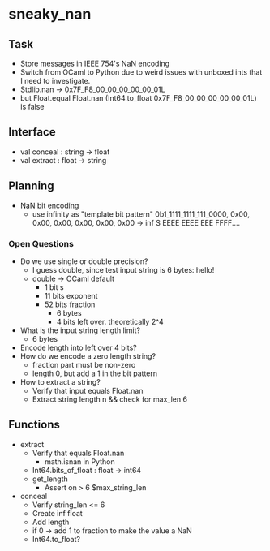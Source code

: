 # sneaky_nan

## Task

* Store messages in IEEE 754's NaN encoding
* Switch from OCaml to Python due to weird issues with unboxed ints
  that I need to investigate.
* Stdlib.nan -> 0x7F_F8_00_00_00_00_00_01L
* but Float.equal Float.nan (Int64.to_float 0x7F_F8_00_00_00_00_00_01L) is false

## Interface

* val conceal : string -> float
* val extract : float -> string

## Planning

* NaN bit encoding
  - use infinity as "template bit pattern"
  0b1_1111_1111_111_0000, 0x00, 0x00, 0x00, 0x00, 0x00, 0x00 -> inf
    S EEEE EEEE EEE FFFF....

### Open Questions

* Do we use single or double precision?
  - I guess double, since test input string is 6 bytes: hello!
  - double -> OCaml default
    - 1 bit s
    - 11 bits exponent
    - 52 bits fraction
      - 6 bytes
      - 4 bits left over. theoretically 2^4
* What is the input string length limit?
  - 6 bytes
* Encode length into left over 4 bits?
* How do we encode a zero length string?
  - fraction part must be non-zero
  - length 0, but add a 1 in the bit pattern
* How to extract a string?
  - Verify that input equals Float.nan
  - Extract string length n && check for max_len 6

## Functions

* extract
  - Verify that equals Float.nan
    - math.isnan in Python
  - Int64.bits_of_float : float -> int64
  - get_length
    - Assert on > 6 $max_string_len
* conceal
  - Verify string_len <= 6
  - Create inf float
  - Add length
  - if 0 -> add 1 to fraction to make the value a NaN
  - Int64.to_float?
